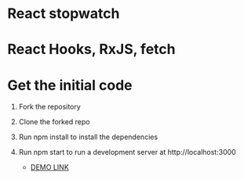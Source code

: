 # React stopwatch
# React Hooks, RxJS, fetch

# Get the initial code
1. Fork the repository
2. Clone the forked repo
3. Run npm install to install the dependencies
4. Run npm start to run a development server at http://localhost:3000

   - [DEMO LINK](https://Alex-Levch.github.io/react-stopwatch/)

